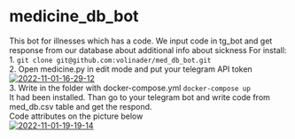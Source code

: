 # medicine_db_bot
This bot for illnesses which has a code. We input code in tg_bot and get response from our database about additional info about sickness
For install:
<br>1. `git clone git@github.com:volinader/med_db_bot.git`
<br>2. Open medicine.py in edit mode and put your telegram API token
<br><a href="https://imgbb.com/"><img src="https://i.ibb.co/C6W2q5d/2022-11-01-16-29-12.png" alt="2022-11-01-16-29-12" border="0"></a>
<br>3. Write in the folder with docker-compose.yml `docker-compose up`
<br>It had been installed. Than go to your telegram bot and write code from med_db.csv table and get the respond.
<br>Code attributes on the picture below
<br><a href="https://ibb.co/JFxNHF3"><img src="https://i.ibb.co/BK4mBKn/2022-11-01-19-19-14.png" alt="2022-11-01-19-19-14" border="0"></a>
